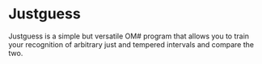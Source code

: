 # Justguess
 Justguess is a simple but versatile OM# program that allows you to train your recognition of arbitrary just and tempered intervals and compare the two.
